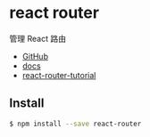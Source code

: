 # react router

管理 React 路由

* [GitHub](https://github.com/ReactTraining/react-router)
* [docs](https://github.com/ReactTraining/react-router/tree/master/docs)
* [react-router-tutorial](https://github.com/reactjs/react-router-tutorial)

## Install

```sh
$ npm install --save react-router
```
